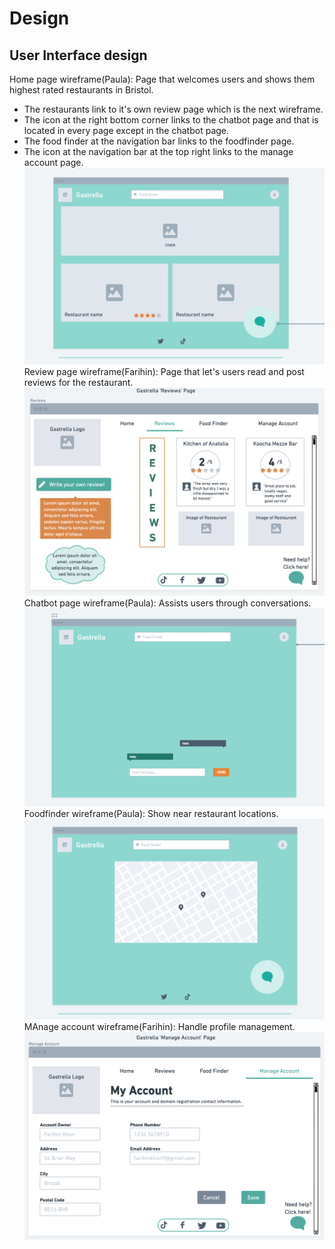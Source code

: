 # Design

## User Interface design
Home page wireframe(Paula):
Page that welcomes users and shows them highest rated restaurants in Bristol. 
- The restaurants link to it's own review page which is the next wireframe.
- The icon at the right bottom corner links to the chatbot page and that is located in every page except in the chatbot page.
- The food finder at the navigation bar links to the foodfinder page.
- The icon at the navigation bar at the top right links to the manage account page.
![Insert your Wireframes Here](images/homewireframe.png)
Review page wireframe(Farihin):
Page that let's users read and post reviews for the restaurant. 
![Insert your Wireframes Here](images/reviewpage.png)
Chatbot page wireframe(Paula): 
Assists users through conversations.
![Insert your Wireframes Here](images/chatbotwireframe.png)
Foodfinder wireframe(Paula): Show near restaurant locations.
![Insert your Wireframes Here](images/mapwireframe.png)
MAnage account wireframe(Farihin): Handle profile management.
![Insert your Wireframes Here](images/manageaccountpage.png)

